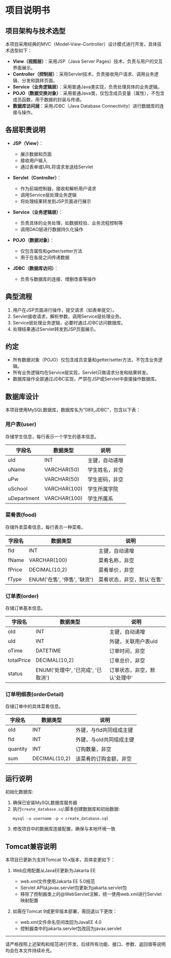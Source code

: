 # 项目说明书

## 项目架构与技术选型

本项目采用经典的MVC（Model-View-Controller）设计模式进行开发，具体技术选型如下：

- **View（视图层）**：采用JSP（Java Server Pages）技术，负责与用户的交互界面展示。
- **Controller（控制层）**：采用Servlet技术，负责接收用户请求、调用业务逻辑、分发和跳转页面。
- **Service（业务逻辑层）**：采用普通Java类实现，负责处理具体的业务逻辑。
- **POJO（数据交换对象）**：采用普通Java类，仅包含成员变量（属性），不包含成员函数，用于数据的封装与传递。
- **数据库访问层**：采用JDBC（Java Database Connectivity）进行数据库的连接与操作。

## 各层职责说明

- **JSP（View）**：
  - 展示数据和页面
  - 接收用户输入
  - 通过表单或URL将请求发送给Servlet

- **Servlet（Controller）**：
  - 作为前端控制器，接收和解析用户请求
  - 调用Service层处理业务逻辑
  - 将处理结果转发到JSP页面进行展示

- **Service（业务逻辑层）**：
  - 负责具体的业务处理，如数据校验、业务流程控制等
  - 调用DAO层进行数据持久化操作

- **POJO（数据对象）**：
  - 仅包含属性和getter/setter方法
  - 用于在各层之间传递数据

- **JDBC（数据库访问）**：
  - 负责与数据库的连接、增删改查等操作

## 典型流程

1. 用户在JSP页面进行操作，提交请求（如表单提交）。
2. Servlet接收请求，解析参数，调用Service层处理业务。
3. Service层处理业务逻辑，必要时通过JDBC访问数据库。
4. 处理结果通过Servlet转发到JSP页面展示。

## 约定
- 所有数据对象（POJO）仅包含成员变量和getter/setter方法，不包含业务逻辑。
- 所有业务逻辑均在Service层实现，Servlet只做请求分发和结果转发。
- 数据库操作全部通过JDBC实现，严禁在JSP或Servlet中直接操作数据库。

## 数据库设计

本项目使用MySQL数据库，数据库名为"089_JDBC"，包含以下表：

### 用户表(user)

存储学生信息，每行表示一个学生的基本信息。

| 字段名 | 数据类型 | 说明 |
|-------|---------|------|
| uId | INT | 主键，自动递增 |
| uName | VARCHAR(50) | 学生姓名，非空 |
| uPw | VARCHAR(50) | 学生密码，非空 |
| uSchool | VARCHAR(100) | 学生所属学院 |
| uDepartment | VARCHAR(100) | 学生所属系 |

### 菜肴表(food)

存储外卖菜肴信息，每行表示一种菜肴。

| 字段名 | 数据类型 | 说明 |
|-------|---------|------|
| fId | INT | 主键，自动递增 |
| fName | VARCHAR(100) | 菜肴名称，非空 |
| fPrice | DECIMAL(10,2) | 菜肴单价，非空 |
| fType | ENUM('在售', '停售', '缺货') | 菜肴状态，非空，默认'在售' |

### 订单表(order)

存储订单基本信息。

| 字段名 | 数据类型 | 说明 |
|-------|---------|------|
| oId | INT | 主键，自动递增 |
| uId | INT | 外键，关联用户表uId |
| oTime | DATETIME | 订单时间，非空 |
| totalPrice | DECIMAL(10,2) | 订单总价，非空 |
| status | ENUM('处理中', '已完成', '已取消') | 订单状态，非空，默认'处理中' |

### 订单明细表(orderDetail)

存储订单中的具体菜肴信息。

| 字段名 | 数据类型 | 说明 |
|-------|---------|------|
| oId | INT | 外键，与fId共同组成主键 |
| fId | INT | 外键，与oId共同组成主键 |
| quantity | INT | 订购数量，非空 |
| sum | DECIMAL(10,2) | 该菜肴的订购金额，非空 |

## 运行说明

初始化数据库:

1. 确保已安装MySQL数据库服务器
2. 执行`create_database.sql`脚本创建数据库和初始数据:
   ```
   mysql -u username -p < create_database.sql
   ```
3. 修改项目中的数据库连接配置，确保与本地环境一致

## Tomcat兼容说明

本项目已更新为支持Tomcat 10.x版本，具体变更如下：

1. Web应用配置从JavaEE更新为Jakarta EE
   - web.xml文件使用Jakarta EE 5.0规范
   - Servlet API从javax.servlet包更新为jakarta.servlet包
   - 移除了控制器类上的@WebServlet注解，统一使用web.xml进行Servlet映射配置

2. 如需在Tomcat 9或更早版本部署，需回退以下更改：
   - web.xml文件命名空间改回为JavaEE 4.0
   - 控制器类中的jakarta.servlet包改回为javax.servlet

---

请严格按照上述架构和规范进行开发，后续所有功能、接口、参数、返回值等说明均会在本文件持续补充。 